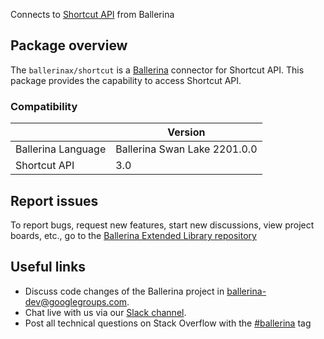 Connects to [Shortcut API](https://shortcut.com/api/rest/v3) from Ballerina

## Package overview
The `ballerinax/shortcut` is a [Ballerina](https://ballerina.io/) connector for Shortcut API.
This package provides the capability to access Shortcut API.

### Compatibility
|                               | Version                         |
|-------------------------------|---------------------------------|
| Ballerina Language            | Ballerina Swan Lake 2201.0.0      | 
| Shortcut API                  | 3.0                             |

## Report issues
To report bugs, request new features, start new discussions, view project boards, etc., go to the [Ballerina Extended Library repository](https://github.com/ballerina-platform/ballerina-extended-library)

## Useful links
- Discuss code changes of the Ballerina project in [ballerina-dev@googlegroups.com](mailto:ballerina-dev@googlegroups.com).
- Chat live with us via our [Slack channel](https://ballerina.io/community/slack/).
- Post all technical questions on Stack Overflow with the [#ballerina](https://stackoverflow.com/questions/tagged/ballerina) tag

